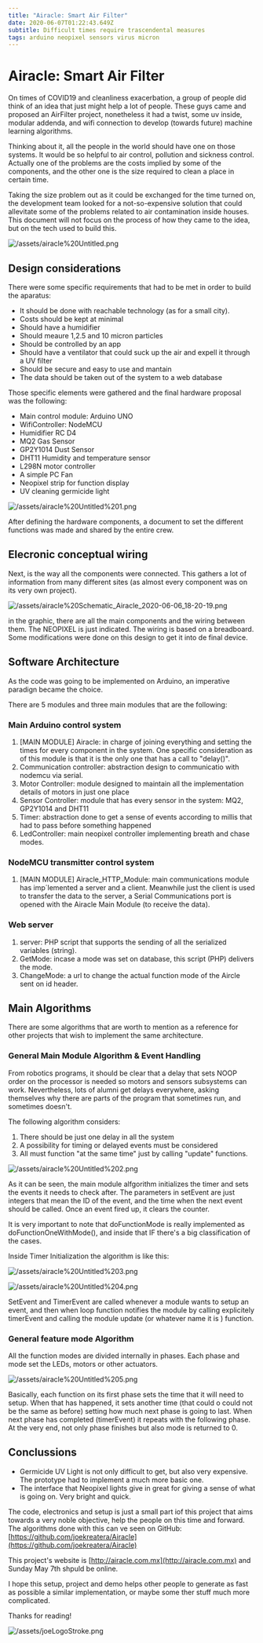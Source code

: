 ```yaml
---
title: "Airacle: Smart Air Filter"
date: 2020-06-07T01:22:43.649Z
subtitle: Difficult times require trascendental measures
tags: arduino neopixel sensors virus micron
---
```

# Airacle: Smart Air Filter

On times of COVID19 and cleanliness exacerbation, a group of people did think of an idea that just might help a lot of people. These guys came and proposed an AirFilter project, nonetheless it had a twist, some uv inside, modular addenda,  and wifi connection to develop (towards future) machine learning algorithms.

Thinking about it, all the people in the world should have one on those systems. It would be so helpful to air control, pollution and sickness control.  Actually one of the problems are the costs implied by some of the components, and the other one is the size required to clean a place in certain time.

Taking the size problem out as it could be exchanged for the time turned on, the development team looked for a not-so-expensive solution that could allevitate some of the problems related to air contamination inside houses. This document will not focus on the process of how they came to the idea, but on the tech used to build this.

![/assets/airacle%20Untitled.png](/assets/airacle%20Untitled.png)

## Design considerations

There were some specific requirements that had to be met in order to build the aparatus:

- It should be done with reachable technology (as for a small city).
- Costs should be kept at minimal
- Should have a humidifier
- Should meaure 1,2.5 and 10 micron particles
- Should be controlled by an app
- Should have a ventilator that could suck up the air and expell it through a UV filter
- Should be secure and easy to use and mantain
- The data should be taken out of the system to a web database

Those specific elements were gathered and the final hardware proposal was the following:

- Main control module: Arduino UNO
- WifiController: NodeMCU
- Humidifier RC D4
- MQ2 Gas Sensor
- GP2Y1014 Dust Sensor
- DHT11 Humidity and temperature sensor
- L298N motor controller
- A simple PC Fan
- Neopixel strip for function display
- UV cleaning germicide light

![/assets/airacle%20Untitled%201.png](/assets/airacle%20Untitled%201.png)

After defining the hardware components, a document to set the different functions was made and shared by the entire crew.

## Elecronic conceptual wiring

Next, is the way all the components were connected. This gathers a lot of information from many different sites (as almost every component was on its very own project).  

![/assets/airacle%20Schematic_Airacle_2020-06-06_18-20-19.png](/assets/airacle%20Schematic_Airacle_2020-06-06_18-20-19.png)

in the graphic, there are all the main components and the wiring between them. The NEOPIXEL is just indicated. The wiring is based on a breadboard. Some modifications were done on this design to get it into de final device.

## Software Architecture

As the code was going to be implemented on Arduino, an imperative paradign became the choice.

There are 5 modules and three main modules that are the following:

### Main Arduino control system

1. [MAIN MODULE] Airacle: in charge of joining everything and setting the times for every component in the system. One specific consideration as of this module is that it is the only one that has a call to "delay()".
2. Communication controller: abstraction design to communicatio with nodemcu via serial.
3. Motor Controller: module designed to maintain all the implementation details of motors in just one place
4. Sensor Controller: module that has every sensor in the system: MQ2, GP2Y1014 and DHT11
5. Timer: abstraction done to get a sense of events according to millis that had to pass before something happened
6. LedController: main neopixel controller implementing breath and chase modes.

### NodeMCU transmitter control system

1. [MAIN MODULE] Airacle_HTTP_Module: main communications module has imp´lemented a server and a client. Meanwhile just the client is used to transfer the data to the server, a Serial Communications port is opened with the Airacle Main Module (to receive the data).

### Web server

1. server: PHP script that supports the sending of all the serialized variables (string).
2. GetMode: incase a mode was set on database, this script (PHP) delivers the mode.
3. ChangeMode: a url to change the actual function mode of the Aircle sent on id header.

## Main Algorithms

There are some algorithms that are worth to mention as a reference for other projects that wish to implement the same architecture.  

### General Main Module Algorithm & Event Handling

From robotics programs, it should be clear that a delay that sets NOOP order on the processor is needed so motors and sensors subsystems can work. Nevertheless, lots of alumni get delays everywhere, asking themselves why there are parts of the program that sometimes run, and sometimes doesn't.

The following algorithm considers:

1. There should be just one delay in all the system
2. A possibility for timing or delayed events must be considered
3. All must function "at the same time" just by calling "update" functions.

![/assets/airacle%20Untitled%202.png](/assets/airacle%20Untitled%202.png)

As it can be seen, the main module alfgorithm initializes the timer and sets the events it needs to check after. The parameters in setEvent are just integers that mean the ID of the event, and the time when the next event should be called. Once an event fired up, it clears the counter.

It is very important to note that doFunctionMode is really implemented as doFunctionOneWithMode(), and inside that IF there's a big classification of the cases.

Inside Timer Initialization the algorithm is like this:

![/assets/airacle%20Untitled%203.png](/assets/airacle%20Untitled%203.png)

![/assets/airacle%20Untitled%204.png](/assets/airacle%20Untitled%204.png)

SetEvent and TimerEvent are called whenever a module wants to setup an event, and then when loop function notifies the module by calling explicitely timerEvent and calling the module update (or whatever name it is ) function.

### General feature mode Algorithm

All the function modes are divided internally in phases. Each phase and mode set the LEDs, motors or other actuators.

![/assets/airacle%20Untitled%205.png](/assets/airacle%20Untitled%205.png)

Basically, each function on its first phase sets the time that it will need to setup. When that has happened, it sets another time (that could o could not be the same as before) setting how much next phase is going to last. When next phase has completed (timerEvent) it repeats with the following phase. At the very end, not only phase finishes but also mode is returned to 0.

## Conclussions

- Germicide UV Light is not only difficult to get, but also very expensive. The prototype had to implement a much more basic one.
- The interface that Neopixel lights give in great for giving a sense of what is going on. Very bright and quick.

The code, electronics and setup is just a small part iof this project that aims towards a very noble objective, help the people on this time and forward. The algorithms done with this can ve seen on GitHub: [https://github.com/joekreatera/Airacle](https://github.com/joekreatera/Airacle)

This project's website is [http://airacle.com.mx](http://airacle.com.mx) and Sunday May 7th shpuld be online.

I hope this setup, project and demo helps other people to generate as fast as possible a similar implementation, or maybe some ther stuff much more complicated.

Thanks for reading!

![/assets/joeLogoStroke.png](/assets/joeLogoStroke.png)

